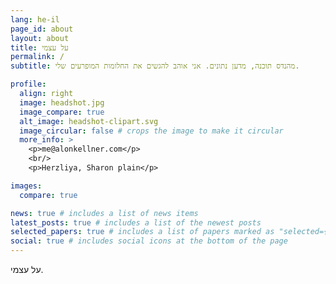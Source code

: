 ```yaml
---
lang: he-il
page_id: about
layout: about
title: על עצמי
permalink: /
subtitle: מהנדס תוכנה, מדען נתונים. אני אוהב להגשים את החלומות המופרעים שלי.

profile:
  align: right
  image: headshot.jpg
  image_compare: true
  alt_image: headshot-clipart.svg
  image_circular: false # crops the image to make it circular
  more_info: >
    <p>me@alonkellner.com</p>
    <br/>
    <p>Herzliya, Sharon plain</p>

images:
  compare: true

news: true # includes a list of news items
latest_posts: true # includes a list of the newest posts
selected_papers: true # includes a list of papers marked as "selected={true}"
social: true # includes social icons at the bottom of the page
---
```


על עצמי.
